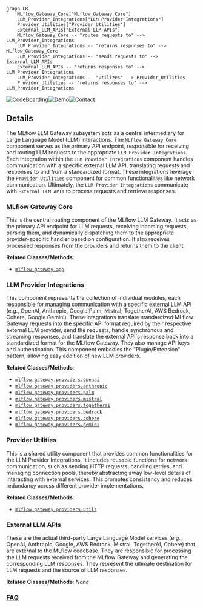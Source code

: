 ```mermaid
graph LR
    MLflow_Gateway_Core["MLflow Gateway Core"]
    LLM_Provider_Integrations["LLM Provider Integrations"]
    Provider_Utilities["Provider Utilities"]
    External_LLM_APIs["External LLM APIs"]
    MLflow_Gateway_Core -- "routes requests to" --> LLM_Provider_Integrations
    LLM_Provider_Integrations -- "returns responses to" --> MLflow_Gateway_Core
    LLM_Provider_Integrations -- "sends requests to" --> External_LLM_APIs
    External_LLM_APIs -- "returns responses to" --> LLM_Provider_Integrations
    LLM_Provider_Integrations -- "utilizes" --> Provider_Utilities
    Provider_Utilities -- "returns responses to" --> LLM_Provider_Integrations
```

[![CodeBoarding](https://img.shields.io/badge/Generated%20by-CodeBoarding-9cf?style=flat-square)](https://github.com/CodeBoarding/GeneratedOnBoardings)[![Demo](https://img.shields.io/badge/Try%20our-Demo-blue?style=flat-square)](https://www.codeboarding.org/demo)[![Contact](https://img.shields.io/badge/Contact%20us%20-%20contact@codeboarding.org-lightgrey?style=flat-square)](mailto:contact@codeboarding.org)

## Details

The MLflow LLM Gateway subsystem acts as a central intermediary for Large Language Model (LLM) interactions. The `MLflow Gateway Core` component serves as the primary API endpoint, responsible for receiving and routing LLM requests to the appropriate `LLM Provider Integrations`. Each integration within the `LLM Provider Integrations` component handles communication with a specific external LLM API, translating requests and responses to and from a standardized format. These integrations leverage the `Provider Utilities` component for common functionalities like network communication. Ultimately, the `LLM Provider Integrations` communicate with `External LLM APIs` to process requests and retrieve responses.

### MLflow Gateway Core
This is the central routing component of the MLflow LLM Gateway. It acts as the primary API endpoint for LLM requests, receiving incoming requests, parsing them, and dynamically dispatching them to the appropriate provider-specific handler based on configuration. It also receives processed responses from the providers and returns them to the client.


**Related Classes/Methods**:

- <a href="https://github.com/mlflow/mlflow/blob/master/mlflow/gateway/app.py" target="_blank" rel="noopener noreferrer">`mlflow.gateway.app`</a>


### LLM Provider Integrations
This component represents the collection of individual modules, each responsible for managing communication with a specific external LLM API (e.g., OpenAI, Anthropic, Google Palm, Mistral, TogetherAI, AWS Bedrock, Cohere, Google Gemini). These integrations translate standardized MLflow Gateway requests into the specific API format required by their respective external LLM provider, send the requests, handle synchronous and streaming responses, and translate the external API's response back into a standardized format for the MLflow Gateway. They also manage API keys and authentication. This component embodies the "Plugin/Extension" pattern, allowing easy addition of new LLM providers.


**Related Classes/Methods**:

- <a href="https://github.com/mlflow/mlflow/blob/master/mlflow/gateway/providers/openai.py" target="_blank" rel="noopener noreferrer">`mlflow.gateway.providers.openai`</a>
- <a href="https://github.com/mlflow/mlflow/blob/master/mlflow/gateway/providers/anthropic.py" target="_blank" rel="noopener noreferrer">`mlflow.gateway.providers.anthropic`</a>
- <a href="https://github.com/mlflow/mlflow/blob/master/mlflow/gateway/providers/palm.py" target="_blank" rel="noopener noreferrer">`mlflow.gateway.providers.palm`</a>
- <a href="https://github.com/mlflow/mlflow/blob/master/mlflow/gateway/providers/mistral.py" target="_blank" rel="noopener noreferrer">`mlflow.gateway.providers.mistral`</a>
- <a href="https://github.com/mlflow/mlflow/blob/master/mlflow/gateway/providers/togetherai.py" target="_blank" rel="noopener noreferrer">`mlflow.gateway.providers.togetherai`</a>
- <a href="https://github.com/mlflow/mlflow/blob/master/mlflow/gateway/providers/bedrock.py" target="_blank" rel="noopener noreferrer">`mlflow.gateway.providers.bedrock`</a>
- <a href="https://github.com/mlflow/mlflow/blob/master/mlflow/gateway/providers/cohere.py" target="_blank" rel="noopener noreferrer">`mlflow.gateway.providers.cohere`</a>
- <a href="https://github.com/mlflow/mlflow/blob/master/mlflow/gateway/providers/gemini.py" target="_blank" rel="noopener noreferrer">`mlflow.gateway.providers.gemini`</a>


### Provider Utilities
This is a shared utility component that provides common functionalities for the LLM Provider Integrations. It includes reusable functions for network communication, such as sending HTTP requests, handling retries, and managing connection pools, thereby abstracting away low-level details of interacting with external services. This promotes consistency and reduces redundancy across different provider implementations.


**Related Classes/Methods**:

- <a href="https://github.com/mlflow/mlflow/blob/master/mlflow/gateway/providers/utils.py" target="_blank" rel="noopener noreferrer">`mlflow.gateway.providers.utils`</a>


### External LLM APIs
These are the actual third-party Large Language Model services (e.g., OpenAI, Anthropic, Google, AWS Bedrock, Mistral, TogetherAI, Cohere) that are external to the MLflow codebase. They are responsible for processing the LLM requests received from the MLflow Gateway and generating the corresponding LLM responses. They represent the ultimate destination for LLM requests and the source of LLM responses.


**Related Classes/Methods**: _None_



### [FAQ](https://github.com/CodeBoarding/GeneratedOnBoardings/tree/main?tab=readme-ov-file#faq)